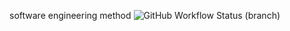 software engineering method
![GitHub Workflow Status (branch)](https://img.shields.io/github/actions/workflow/status/BlessingAyoola/sem/main.yml?branch=master)
